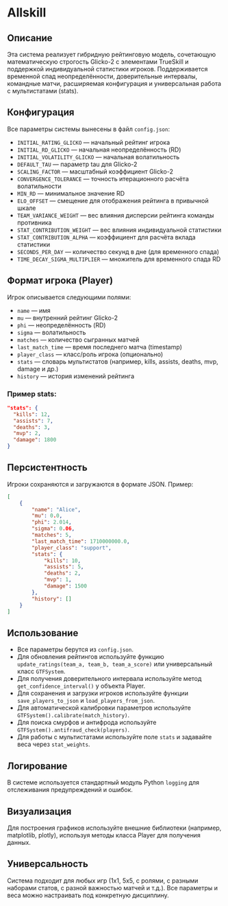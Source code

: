 # Allskill

## Описание

Эта система реализует гибридную рейтинговую модель, сочетающую математическую строгость Glicko-2 с элементами TrueSkill и поддержкой индивидуальной статистики игроков. Поддерживается временной спад неопределённости, доверительные интервалы, командные матчи, расширяемая конфигурация и универсальная работа с мультистатами (stats).

## Конфигурация

Все параметры системы вынесены в файл `config.json`:

- `INITIAL_RATING_GLICKO` — начальный рейтинг игрока
- `INITIAL_RD_GLICKO` — начальная неопределённость (RD)
- `INITIAL_VOLATILITY_GLICKO` — начальная волатильность
- `DEFAULT_TAU` — параметр tau для Glicko-2
- `SCALING_FACTOR` — масштабный коэффициент Glicko-2
- `CONVERGENCE_TOLERANCE` — точность итерационного расчёта волатильности
- `MIN_RD` — минимальное значение RD
- `ELO_OFFSET` — смещение для отображения рейтинга в привычной шкале
- `TEAM_VARIANCE_WEIGHT` — вес влияния дисперсии рейтинга команды противника
- `STAT_CONTRIBUTION_WEIGHT` — вес влияния индивидуальной статистики
- `STAT_CONTRIBUTION_ALPHA` — коэффициент для расчёта вклада статистики
- `SECONDS_PER_DAY` — количество секунд в дне (для временного спада)
- `TIME_DECAY_SIGMA_MULTIPLIER` — множитель для временного спада RD

## Формат игрока (Player)

Игрок описывается следующими полями:

- `name` — имя
- `mu` — внутренний рейтинг Glicko-2
- `phi` — неопределённость (RD)
- `sigma` — волатильность
- `matches` — количество сыгранных матчей
- `last_match_time` — время последнего матча (timestamp)
- `player_class` — класс/роль игрока (опционально)
- `stats` — словарь мультистатов (например, kills, assists, deaths, mvp, damage и др.)
- `history` — история изменений рейтинга

### Пример stats:

```json
"stats": {
  "kills": 12,
  "assists": 7,
  "deaths": 3,
  "mvp": 2,
  "damage": 1800
}
```

## Персистентность

Игроки сохраняются и загружаются в формате JSON. Пример:

```json
[
	{
		"name": "Alice",
		"mu": 0.0,
		"phi": 2.014,
		"sigma": 0.06,
		"matches": 5,
		"last_match_time": 1710000000.0,
		"player_class": "support",
		"stats": {
			"kills": 10,
			"assists": 5,
			"deaths": 2,
			"mvp": 1,
			"damage": 1500
		},
		"history": []
	}
]
```

## Использование

- Все параметры берутся из `config.json`.
- Для обновления рейтингов используйте функцию `update_ratings(team_a, team_b, team_a_score)` или универсальный класс `GTFSystem`.
- Для получения доверительного интервала используйте метод `get_confidence_interval()` у объекта Player.
- Для сохранения и загрузки игроков используйте функции `save_players_to_json` и `load_players_from_json`.
- Для автоматической калибровки параметров используйте `GTFSystem().calibrate(match_history)`.
- Для поиска смурфов и антифрода используйте `GTFSystem().antifraud_check(players)`.
- Для работы с мультистатами используйте поле `stats` и задавайте веса через `stat_weights`.

## Логирование

В системе используется стандартный модуль Python `logging` для отслеживания предупреждений и ошибок.

## Визуализация

Для построения графиков используйте внешние библиотеки (например, matplotlib, plotly), используя методы класса Player для получения данных.

## Универсальность

Система подходит для любых игр (1x1, 5x5, с ролями, с разными наборами статов, с разной важностью матчей и т.д.). Все параметры и веса можно настраивать под конкретную дисциплину.
